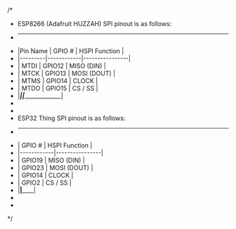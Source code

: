 /*
* ESP8266 (Adafruit HUZZAH) SPI pinout is as follows:
*  _______________________________________
* |Pin Name |   GPIO #   |  HSPI Function |
* |---------|------------|----------------|
* | MTDI    |   GPIO12   |  MISO (DIN)    |
* | MTCK    |   GPIO13   |  MOSI (DOUT)   |
* | MTMS    |   GPIO14   |  CLOCK         |
* | MTDO    |   GPIO15   |  CS / SS       |
* |_________|____________|________________|
*
*
* ESP32 Thing SPI pinout is as follows:
*  _____________________________
* |   GPIO #   |  HSPI Function |
* |------------|----------------|
* |   GPIO19   |  MISO (DIN)    |
* |   GPIO23   |  MOSI (DOUT)   |
* |   GPIO14   |  CLOCK         |
* |   GPIO2    |  CS / SS       |
* |____________|________________|
*
*
*/
